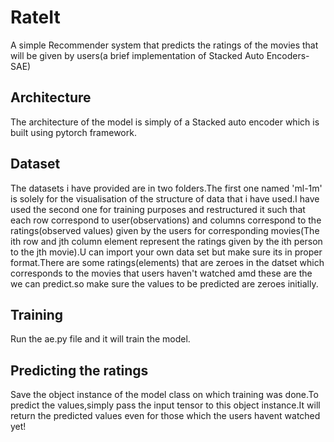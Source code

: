 # RateIt
A simple Recommender system that predicts the ratings of the movies that will be given by users(a brief implementation of Stacked Auto Encoders-SAE)
## Architecture
The architecture of the model is simply of a Stacked auto encoder which is built using pytorch framework.
## Dataset
The datasets i have provided are in two folders.The first one named 'ml-1m' is solely for the visualisation of the structure of data that i have used.I have used the
second one for training purposes and restructured it such that each row correspond to user(observations) and columns correspond to the ratings(observed values) given 
by the users for corresponding movies(The ith row and jth column element represent the ratings given by the ith person to the jth movie).U can import
your own data set but make sure its in proper format.There are some ratings(elements) that are zeroes in the datset which corresponds to the movies
that users haven't watched amd these are the we can predict.so make sure the values to be predicted are zeroes initially.
## Training
Run the ae.py file and it will train the model.
## Predicting the ratings
Save the object instance of the model class on which training was done.To predict the values,simply pass the input tensor to this object instance.It will return
the predicted values even for those which the users havent watched yet!
